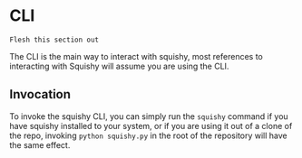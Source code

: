 # CLI

```{todo}
Flesh this section out
```

The CLI is the main way to interact with squishy, most references to interacting with Squishy will assume you are using the CLI.

## Invocation

To invoke the squishy CLI, you can simply run the `squishy` command if you have squishy installed to your system, or if you are using it out of a clone of the repo, invoking `python squishy.py` in the root of the repository will have the same effect.

